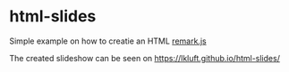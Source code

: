 # html-slides
Simple example on how to creatie an HTML [remark.js](https://github.com/gnab/remark)

The created slideshow can be seen on https://lkluft.github.io/html-slides/
